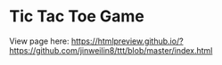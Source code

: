# Tic Tac Toe Game
View page here: https://htmlpreview.github.io/?https://github.com/jinweilin8/ttt/blob/master/index.html 
